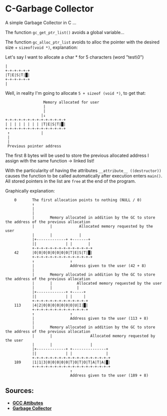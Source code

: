 # C-Garbage Collector

A simple Garbage Collector in C ...


The function `gc_get_ptr_list()` avoids a global variable...

The function `gc_alloc_ptr_list` avoids to alloc the pointer with the desired size + `sizeof(void *)`, explanation:

Let's say I want to allocate a char * for 5 characters (word "test\0")
```
|
+-+-+-+-+-+
|T|E|S|T|█|
+-+-+-+-+-+
|
```
Well, in reality I'm going to allocate `5 + sizeof (void *)`, to get that:
```
                 Memory allocated for user
                 |
                 |
                |↓
+-+-+-+-+-+-+-+-+-+-+-+-+-+
| | | | | | | | |T|E|S|T|█|
+-+-+-+-+-+-+-+-+-+-+-+-+-+
 ↑              |
 |
 |
 Previous pointer address

```
The first 8 bytes will be used to store the previous allocated address I assign with the same function -> linked list!

With the particularity of having the attributes `__attribute__ ((destructor))` causes the function to be called automatically after execution enters `main()`. All stored pointers in the list are `free` at the end of the program.





Graphically explanation:
```
    0       The first allocation points to nothing (NULL / 0)
            ↑
            |
            |
            |       Memory allocated in addition by the GC to store the address of the previous allocation
            |       |            Allocated memory requested by the user
            |       |            |
            |+-------------+ +-------+
            ||             | |       |
            +-+-+-+-+-+-+-+-+-+-+-+-+-+
    42      |0|0|0|0|0|0|0|0|T|E|S|T|█|
            +-+-+-+-+-+-+-+-+-+-+-+-+-+
            ↑                ↑
            |                Address given to the user (42 + 8)
            |
            |       Memory allocated in addition by the GC to store the address of the previous allocation
            |       |           Allocated memory requested by the user
            |       |           |
            |+-------------+ +-----+
            ||             | |     |
            +-+-+-+-+-+-+-+-+-+-+-+-+
    113     |4|2|0|0|0|0|0|0|O|U|I|█|
            +-+-+-+-+-+-+-+-+-+-+-+-+
            ↑                ↑
            |                Address given to the user (113 + 8)
            |
            |       Memory allocated in addition by the GC to store the address of the previous allocation
            |       |                 Allocated memory requested by the user
            |       |                 |
            |+-------------+ +---------------+
            ||             | |               |
            +-+-+-+-+-+-+-+-+-+-+-+-+-+-+-+-+-+
    189     |1|1|3|0|0|0|0|0|T|O|T|O|T|A|T|A|█|
            +-+-+-+-+-+-+-+-+-+-+-+-+-+-+-+-+-+
                             ↑
                             Address given to the user (189 + 8)
```
## Sources:

[gcc-attibutes]: https://gcc.gnu.org/onlinedocs/gcc/Common-Function-Attributes.html#Common-Function-Attributes
[garbage-collector]: https://en.wikipedia.org/wiki/Garbage_collection_(computer_science)

* **[GCC Attibutes][gcc-attibutes]**
* **[Garbage Collector][garbage-collector]**
